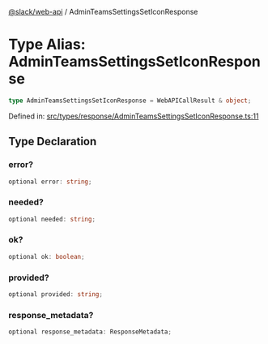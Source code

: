 [@slack/web-api](../index.md) / AdminTeamsSettingsSetIconResponse

# Type Alias: AdminTeamsSettingsSetIconResponse

```ts
type AdminTeamsSettingsSetIconResponse = WebAPICallResult & object;
```

Defined in: [src/types/response/AdminTeamsSettingsSetIconResponse.ts:11](https://github.com/slackapi/node-slack-sdk/blob/main/packages/web-api/src/types/response/AdminTeamsSettingsSetIconResponse.ts#L11)

## Type Declaration

### error?

```ts
optional error: string;
```

### needed?

```ts
optional needed: string;
```

### ok?

```ts
optional ok: boolean;
```

### provided?

```ts
optional provided: string;
```

### response\_metadata?

```ts
optional response_metadata: ResponseMetadata;
```
